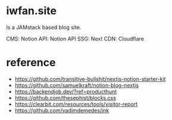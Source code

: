 # iwfan.site

Is a JAMstack based blog site.

CMS: Notion
API: Notion API
SSG: Next
CDN: Cloudflare

# reference

- https://github.com/transitive-bullshit/nextjs-notion-starter-kit
- https://github.com/samuelkraft/notion-blog-nextjs
- https://backendjob.dev/?ref=producthunt
- https://github.com/thesephist/blocks.css
- https://clearbit.com/resources/tools/visitor-report
- https://github.com/vadimdemedes/ink
